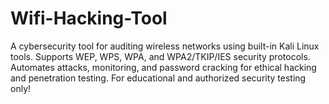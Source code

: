 # Wifi-Hacking-Tool
A cybersecurity tool for auditing wireless networks using built-in Kali Linux tools. Supports WEP, WPS, WPA, and WPA2/TKIP/IES security protocols. Automates attacks, monitoring, and password cracking for ethical hacking and penetration testing. For educational and authorized security testing only! 
